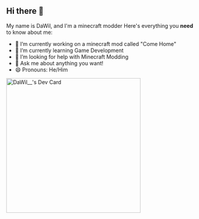 ## Hi there 👋
My name is DaWil, and I'm a minecraft modder
Here's everything you **need** to know about me:
- 🔭 I’m currently working on a minecraft mod called "Come Home"
- 🌱 I’m currently learning Game Development
- 🤔 I’m looking for help with Minecraft Modding
- 💬 Ask me about anything you want!
- 😄 Pronouns: He/Him

<a href="https://app.daily.dev/dawil"><img src="https://api.daily.dev/devcards/v2/2knK68LQhzI0qf3oKgPVw.png?r=3uh&type=default" width="356" alt="DaWil__'s Dev Card"/></a>
<!--
**Leventeand2/Leventeand2** is a ✨ _special_ ✨ repository because its `README.md` (this file) appears on your GitHub profile.

Here are some ideas to get you started:


- 
- 👯 I’m looking to collaborate on ...
- 
- 
- 📫 How to reach me: ...
- 
- ⚡ Fun fact: ...
-->
